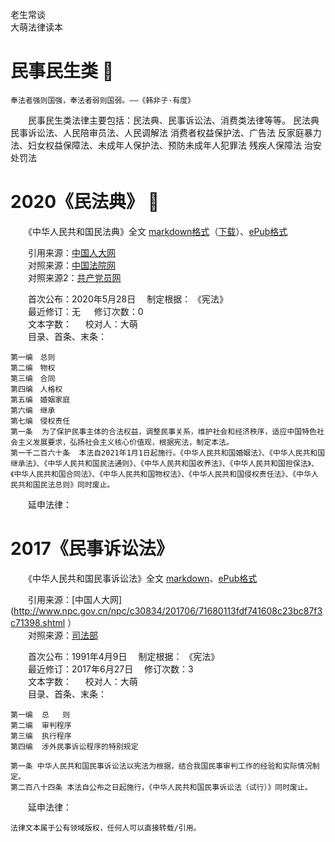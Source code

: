 老生常谈  
大萌法律读本

民事民生类 📙
=============

	奉法者强则国强，奉法者弱则国弱。——《韩非子·有度》

　　民事民生类法律主要包括：民法典、民事诉讼法、消费类法律等等。
	民法典	民事诉讼法、人民陪审员法、人民调解法
	消费者权益保护法、广告法	反家庭暴力法、妇女权益保障法、未成年人保护法、预防未成年人犯罪法	残疾人保障法
	治安处罚法

2020《民法典》 📙
==============

　　《中华人民共和国民法典》全文 [markdown格式](minfa/202005-民法典.txt "")（[下载](minfa/202005-民法典.txt.md)）、[ePub格式](minfa/202005-民法典.epub "")

　　引用来源：[中国人大网](http://www.npc.gov.cn/npc/c30834/202006/75ba6483b8344591abd07917e1d25cc8.shtml )  
　　对照来源：[中国法院网](https://www.chinacourt.org/law/detail/2020/06/id/150163.shtml )  
　　对照来源2：[共产党员网](http://www.12371.cn/2020/06/01/ARTI1591021670041266.shtml )  

　　首次公布：2020年5月28日　	制定根据： 《宪法》  
　　最近修订：无	　		修订次数：0  
　　文本字数：		　	校对人：大萌  
　　目录、首条、末条：
  
	第一编　总则
	第二编　物权
	第三编　合同
	第四编　人格权
	第五编　婚姻家庭
	第六编　继承
	第七编　侵权责任
	第一条  为了保护民事主体的合法权益，调整民事关系，维护社会和经济秩序，适应中国特色社会主义发展要求，弘扬社会主义核心价值观，根据宪法，制定本法。
	第一千二百六十条  本法自2021年1月1日起施行。《中华人民共和国婚姻法》、《中华人民共和国继承法》、《中华人民共和国民法通则》、《中华人民共和国收养法》、《中华人民共和国担保法》、《中华人民共和国合同法》、《中华人民共和国物权法》、《中华人民共和国侵权责任法》、《中华人民共和国民法总则》同时废止。

　　延申法律：


2017《民事诉讼法》
===============

　　《中华人民共和国民事诉讼法》全文 [markdown](.txt "法治")、[ePub格式]()

　　引用来源：[中国人大网](http://www.npc.gov.cn/npc/c30834/201706/71680113fdf741608c23bc87f3c71398.shtml ）  
　　对照来源：[司法部](http://www.moj.gov.cn/Department/content/2018-12/25/357_182594.html )  

　　首次公布：1991年4月9日　	制定根据： 《宪法》  
　　最近修订：2017年6月27日　	修订次数：3  
　　文本字数：		　	校对人：大萌  
　　目录、首条、末条：
  
	第一编  总   则
	第二编  审判程序
	第三编  执行程序
	第四编  涉外民事诉讼程序的特别规定

	第一条 中华人民共和国民事诉讼法以宪法为根据，结合我国民事审判工作的经验和实际情况制定。
	第二百八十四条 本法自公布之日起施行，《中华人民共和国民事诉讼法（试行）》同时废止。

　　延申法律：

	法律文本属于公有领域版权，任何人可以直接转载/引用。
